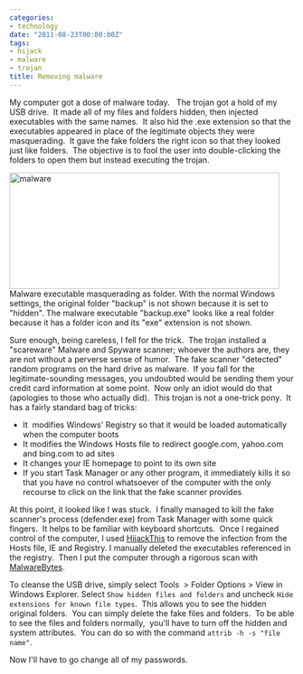 ```yaml
---
categories:
- technology
date: "2011-08-23T00:00:00Z"
tags:
- hijack
- malware
- trojan
title: Removing malware
---
```

My computer got a dose of malware today.   The trojan got a hold of my USB drive.  It made all of my files and folders hidden, then injected executables with the same names.  It also hid the .exe extension so that the executables appeared in place of the legitimate objects they were masquerading.  It gave the fake folders the right icon so that they looked just like folders.  The objective is to fool the user into double-clicking the folders to open them but instead executing the trojan.

<img title="malware" src="http://yentran.isamonkey.org/gallery/images/malware.png" width="477" height="206" />

<figcaption>Malware executable masquerading as folder. With the normal Windows settings, the original folder "backup" is not shown because it is set to "hidden". The malware executable "backup.exe" looks like a real folder because it has a folder icon and its "exe" extension is not shown.</figcaption>

Sure enough, being careless, I fell for the trick.  The trojan installed a "scareware" Malware and Spyware scanner; whoever the authors are, they are not without a perverse sense of humor.  The fake scanner "detected" random programs on the hard drive as malware.  If you fall for the legitimate-sounding messages, you undoubted would be sending them your credit card information at some point.  Now only an idiot would do that (apologies to those who actually did).  This trojan is not a one-trick pony.  It has a fairly standard bag of tricks:

* It  modifies Windows' Registry so that it would be loaded automatically when the computer boots
* It modifies the Windows Hosts file to redirect google.com, yahoo.com and bing.com to ad sites
* It changes your IE homepage to point to its own site
* If you start Task Manager or any other program, it immediately kills it so that you have no control whatsoever of the computer with the only recourse to click on the link that the fake scanner provides

At this point, it looked like I was stuck.  I finally managed to kill the fake scanner's process (defender.exe) from Task Manager with some quick fingers.  It helps to be familiar with keyboard shortcuts.  Once I regained control of the computer, I used [HijackThis](http://free.antivirus.com/hijackthis) to remove the infection from the Hosts file, IE and Registry. I manually deleted the executables referenced in the registry.  Then I put the computer through a rigorous scan with [MalwareBytes](http://www.malwarebytes.org/).

To cleanse the USB drive, simply select Tools  > Folder Options > View in Windows Explorer. Select `Show hidden files and folders` and uncheck `Hide extensions for known file types`.  This allows you to see the hidden original folders.  You can simply delete the fake files and folders.  To be able to see the files and folders normally,  you'll have to turn off the hidden and system attributes.  You can do so with the command `attrib -h -s "file name"`.

Now I'll have to go change all of my passwords.
